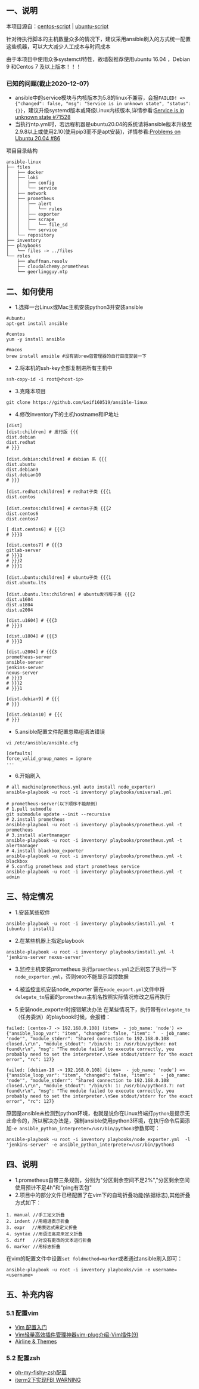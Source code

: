 ## 一、说明
本项目源自：[centos-script](https://github.com/Leif160519/centos-script) | [ubuntu-script](https://github.com/Leif160519/ubuntu-script)

针对待执行脚本的主机数量众多的情况下，建议采用ansible刷入的方式统一配置这些机器，可以大大减少人工成本与时间成本

由于本项目中使用众多systemctl特性，故墙裂推荐使用ubuntu 16.04 ，Debian 9 和Centos 7 及以上版本！！！

### 已知的问题(截止2020-12-07)
- ansible中的service模块与内核版本为5.8的linux不兼容，会报`FAILED! => {"changed": false, "msg": "Service is in unknown state", "status": {}}`，建议升级systemd版本或降级Linux内核版本,详情参看:[Service is in unknown state #71528](https://github.com/ansible/ansible/issues/71528)
- 当执行ntp.yml时，若远程机器是ubuntu20.04的系统请将ansible版本升级至2.9.8以上或使用2.10(使用pip3而不是apt安装)，详情参看:[Problems on Ubuntu 20.04 #86](https://github.com/geerlingguy/ansible-role-ntp/issues/86)

项目目录结构
```
ansible-linux
├── files
│   ├── docker
│   ├── loki
│   │   ├── config
│   │   └── service
│   ├── network
│   ├── prometheus
│   │   ├── alert
│   │   │   └── rules
│   │   ├── exporter
│   │   ├── scrape
│   │   │   └── file_sd
│   │   └── service
│   └── repository
├── inventory
├── playbooks
│   └── files -> ../files
└── roles
    ├── ahuffman.resolv
    ├── cloudalchemy.prometheus
    └── geerlingguy.ntp
```

## 二、如何使用

- 1.选择一台Linux或Mac主机安装python3并安装ansible
```
#ubuntu
apt-get install ansible

#centos
yum -y install ansible

#macos
brew install ansible #没有装brew包管理器的自行百度安装一下
```

- 2.将本机的ssh-key全部复制进所有主机中
```
ssh-copy-id -i root@<host-ip>
```

- 3.克隆本项目
```
git clone https://github.com/Leif160519/ansible-linux
```

- 4.修改inventory下的主机hostname和IP地址
```
[dist]
[dist:children] # 发行版 {{{
dist.debian
dist.redhat
# }}}

[dist.debian:children] # debian 系 {{{
dist.ubuntu
dist.debian9
dist.debian10
# }}}

[dist.redhat:children] # redhat子类 {{{1
dist.centos

[dist.centos:children] # centos子类 {{{2
dist.centos6
dist.centos7

[ dist.centos6] # {{{3
# }}}3

[dist.centos7] # {{{3
gitlab-server
# }}}3
# }}}2
# }}}1

[dist.ubuntu:children] # ubuntu子类 {{{1
dist.ubuntu.lts

[dist.ubuntu.lts:children] # ubuntu发行版子类 {{{2
dist.u1604
dist.u1804
dist.u2004

[dist.u1604] # {{{3
# }}}3

[dist.u1804] # {{{3
# }}}3

[dist.u2004] # {{{3
prometheus-server
ansible-server
jenkins-server
nexus-server
# }}}3
# }}}2
# }}}1

[dist.debian9] # {{{
# }}}

[dist.debian10] # {{{
# }}}
```

- 5.ansible配置文件配置忽略组语法错误
```
vi /etc/ansible/ansible.cfg

[defaults]
force_valid_group_names = ignore
···

```
- 6.开始刷入
```
# all machine(prometheus.yml auto install node_exporter)
ansible-playbook -u root -i inventory/ playbooks/universal.yml

# prometheus-server(以下顺序不能颠倒)
# 1.pull submodle
git submodule update --init --recursive
# 2.install prometheus
ansible-playbool -u root -i inventory/ playbooks/prometheus.yml -t prometheus
# 3.install alertmanager
ansible-playbook -u root -i inventory/ playbooks/prometheus.yml -t alertmanager
# 4.install blackbox_exporter
ansible-playbook -u root -i inventory/ playbooks/prometheus.yml -t blackbox
# 5.config prometheus and start prometheus service
ansible-playbook -u root -i inventory/ playbooks/prometheus.yml -t admin
```

## 三、特定情况
- 1.安装某些软件
```
ansible-playbook -u root -i inventory/ playbooks/install.yml -t [ubuntu | install]
```

- 2.在某些机器上指定playbook
```
ansible-playbook -u root -i inventory/ playbooks/install.yml -l 'jenkins-server nexus-server'
```

- 3.监控主机安装prometheus
执行`prometheus.yml`之后别忘了执行一下`node_exporter.yml`，否则`9090`不能显示监控数据

- 4.被监控主机安装node_exporter
需在`node_export.yml`文件中将`delegate_to`后面的`prometheus`主机名按照实际情况修改之后再执行

- 5.安装node_exporter时报错解决办法
在某些情况下，执行带有`delegate_to`（任务委派）的playbook时候，会报错：
```
failed: [centos-7 -> 192.168.0.108] (item=  - job_name: 'node') => {"ansible_loop_var": "item", "changed": false, "item": "  - job_name: 'node'", "module_stderr": "Shared connection to 192.168.0.108 closed.\r\n", "module_stdout": "/bin/sh: 1: /usr/bin/python: not found\r\n", "msg": "The module failed to execute correctly, you probably need to set the interpreter.\nSee stdout/stderr for the exact error", "rc": 127}

failed: [debian-10 -> 192.168.0.108] (item=  - job_name: 'node') => {"ansible_loop_var": "item", "changed": false, "item": "  - job_name: 'node'", "module_stderr": "Shared connection to 192.168.0.108 closed.\r\n", "module_stdout": "/bin/sh: 1: /usr/bin/python3.7: not found\r\n", "msg": "The module failed to execute correctly, you probably need to set the interpreter.\nSee stdout/stderr for the exact error", "rc": 127}
```

原因是ansible未检测到python环境，也就是说你在Linux终端打`python`是提示无此命令的，所以解决办法是，强制ansible使用python3环境，在执行命令后面添加`-e ansible_python_interpreter=/usr/bin/python3`参数即可：
```
ansible-playbook -u root -i inventory playbooks/node_exporter.yml  -l 'jenkins-server' -e ansible_python_interpreter=/usr/bin/python3
```

## 四、说明
- 1.prometheus自带三条规则，分别为"分区剩余空间不足2%","分区剩余空间使用预计不足4h"和"ping有丢包"
- 2.项目中的部分文件已经配置了在vim下的自动折叠功能(依据标志),其他折叠方式如下：

```
1. manual //手工定义折叠
2. indent //用缩进表示折叠
3. expr　 //用表达式来定义折叠
4. syntax //用语法高亮来定义折叠
5. diff   //对没有更改的文本进行折叠
6. marker //用标志折叠
```

在vim的配置文件中设置`set foldmethod=marker`或者通过ansible刷入即可：
```
ansible-playbook -u root -i inventory playbooks/vim -e username=<username>
```

## 五、补充内容
### 5.1 配置vim
- [Vim 配置入门](http://www.ruanyifeng.com/blog/2018/09/vimrc.html)
- [Vim轻量高效插件管理神器vim-plug介绍-Vim插件(9)](https://vimjc.com/vim-plug.html)
- [Airline & Themes](https://www.bookstack.cn/read/learn-vim/plugins-airline.md)

### 5.2 配置zsh
- [oh-my-fishy-zsh配置](https://leif.fun/articles/2020/09/02/1599028639385.html)
- [iterm2下实现FBI WARNING](https://leif.fun/articles/2019/09/06/1567751175266.html)
